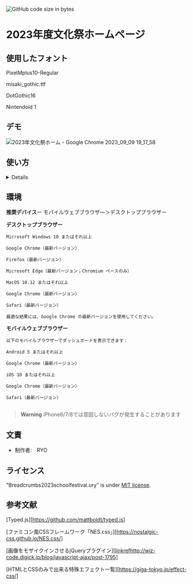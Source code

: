 ![GitHub code size in bytes](https://img.shields.io/github/languages/code-size/rakkochchch/2023schoolfestival.ury)

# 2023年度文化祭ホームページ

## 使用したフォント

PixelMplus10-Regular

misaki_gothic.ttf

DotGothic16

Nintendoid 1

## デモ
![2023年文化祭ホーム - Google Chrome 2023_09_09 19_17_58](https://github.com/Rakkochchch/2023schoolfestival.ury/assets/124496617/003657ae-e38a-46ab-abe2-3b890fad1789)

## 使い方
<details>
  
[ページへ移る](https://rakkochchch.github.io/2023schoolfestival.ury/home)

</details>

## 環境
**推奨デバイス**ー
モバイルウェブブラウザ―＞デスクトップブラウザー

**デスクトップブラウザー**
```
Microsoft Windows 10 またはそれ以上 

Google Chrome（最新バージョン）

Firefox（最新バージョン）

Microsoft Edge（最新バージョン；Chromium ベースのみ）

MacOS 10.12 またはそれ以上

Google Chrome（最新バージョン）

Safari（最新バージョン）

最適な結果には、Google Chrome の最新バージョンを使用してください。
```
**モバイルウェブブラウザー**
```
以下のモバイルブラウザーでダッシュボードを表示できます：

Android 5 またはそれ以上

Google Chrome（最新バージョン）

iOS 10 またはそれ以上 

Google Chrome（最新バージョン）

Safari（最新バージョン）


```

> **Warning**
> iPhone6/7/8では意図しないバグが発生することがあります


## 文責

* 制作者:　RYO


## ライセンス

"Breadcrumbs2023schoolfestival.ury" is under [MIT license](https://en.wikipedia.org/wiki/MIT_License).


## 参考文献
[Typed.js][https://github.com/mattboldt/typed.js]

[ファミコン風CSSフレームワーク「NES.css」][https://nostalgic-css.github.io/NES.css/]

[画像をモザイクインさせるjQueryプラグイン][[linkref](http://wiz-code.digick.jp/blog/javascript-ajax/post-1795)http://wiz-code.digick.jp/blog/javascript-ajax/post-1795]

[HTMLとCSSのみで出来る特殊エフェクト一覧][https://giga-tokyo.jp/effect-css/]
